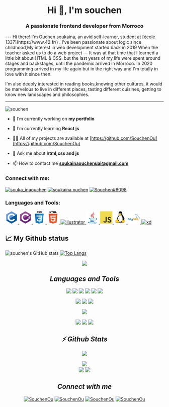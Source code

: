 <h1 align="center">Hi 👋, I'm souchen</h1>
<h3 align="center">A passionate frontend developer from Morroco</h3>
---
Hi there! I'm Ouchen soukaina, an avid self-learner, student at [école 1337](https://www.42.fr/) . I've been passionate about logic since childhood,My interest in web development started back in 2019 When the teacher asked us to do a web project — It was at that time that I learned a little bit about HTML & CSS. but the last years of my life were spent around stages and backstages, until the pandemic arrived in Morroco. In 2020 programming arrived in my life again but in the right way and I'm totally in love with it since then. 

I'm also deeply interested in reading books,knowing other cultures, it would be marvelous to live in different places, tasting different cuisines, getting to know new landscapes and philosophies.

---

<p align="left"> <img src="https://komarev.com/ghpvc/?username=souchen&label=Profile%20views&color=0e75b6&style=flat" alt="souchen" /> </p>

- 🔭 I’m currently working on **my portfolio**

- 🌱 I’m currently learning **React js**

- 👨‍💻 All of my projects are available at [https://github.com/SouchenOu](https://github.com/SouchenOu)

- 💬 Ask me about **html,css and js**

- 📫 How to contact me **soukainaouchenuai@gmail.com**

<h3 align="left">Connect with me:</h3>
<p align="left">
<a href="https://instagram.com/souka_inaouchen" target="blank"><img align="center" src="https://raw.githubusercontent.com/rahuldkjain/github-profile-readme-generator/master/src/images/icons/Social/instagram.svg" alt="souka_inaouchen" height="30" width="40" /></a>
<a href="https://www.youtube.com/c/soukaina ouchen" target="blank"><img align="center" src="https://raw.githubusercontent.com/rahuldkjain/github-profile-readme-generator/master/src/images/icons/Social/youtube.svg" alt="soukaina ouchen" height="30" width="40" /></a>
<a href="https://discord.gg/Souchen#8098" target="blank"><img align="center" src="https://raw.githubusercontent.com/rahuldkjain/github-profile-readme-generator/master/src/images/icons/Social/discord.svg" alt="Souchen#8098" height="30" width="40" /></a>
</p>

<h3 align="left">Languages and Tools:</h3>
<p align="left"> <a href="https://www.cprogramming.com/" target="_blank" rel="noreferrer"> <img src="https://raw.githubusercontent.com/devicons/devicon/master/icons/c/c-original.svg" alt="c" width="40" height="40"/> </a> <a href="https://www.w3schools.com/cs/" target="_blank" rel="noreferrer"> <img src="https://raw.githubusercontent.com/devicons/devicon/master/icons/csharp/csharp-original.svg" alt="csharp" width="40" height="40"/> </a> <a href="https://www.w3schools.com/css/" target="_blank" rel="noreferrer"> <img src="https://raw.githubusercontent.com/devicons/devicon/master/icons/css3/css3-original-wordmark.svg" alt="css3" width="40" height="40"/> </a> <a href="https://www.w3.org/html/" target="_blank" rel="noreferrer"> <img src="https://raw.githubusercontent.com/devicons/devicon/master/icons/html5/html5-original-wordmark.svg" alt="html5" width="40" height="40"/> </a> <a href="https://www.adobe.com/in/products/illustrator.html" target="_blank" rel="noreferrer"> <img src="https://www.vectorlogo.zone/logos/adobe_illustrator/adobe_illustrator-icon.svg" alt="illustrator" width="40" height="40"/> </a> <a href="https://www.java.com" target="_blank" rel="noreferrer"> <img src="https://raw.githubusercontent.com/devicons/devicon/master/icons/java/java-original.svg" alt="java" width="40" height="40"/> </a> <a href="https://developer.mozilla.org/en-US/docs/Web/JavaScript" target="_blank" rel="noreferrer"> <img src="https://raw.githubusercontent.com/devicons/devicon/master/icons/javascript/javascript-original.svg" alt="javascript" width="40" height="40"/> </a> <a href="https://www.linux.org/" target="_blank" rel="noreferrer"> <img src="https://raw.githubusercontent.com/devicons/devicon/master/icons/linux/linux-original.svg" alt="linux" width="40" height="40"/> </a> <a href="https://www.mysql.com/" target="_blank" rel="noreferrer"> <img src="https://raw.githubusercontent.com/devicons/devicon/master/icons/mysql/mysql-original-wordmark.svg" alt="mysql" width="40" height="40"/> </a> <a href="https://www.adobe.com/products/xd.html" target="_blank" rel="noreferrer"> <img src="https://cdn.worldvectorlogo.com/logos/adobe-xd.svg" alt="xd" width="40" height="40"/> </a> </p>

## 📈 My Github status
![souchen's GitHub stats](https://github-readme-stats.vercel.app/api?username=SouchenOu&show_icons=true&theme=radical)
[![Top Langs](https://github-readme-stats.vercel.app/api/top-langs/?username=SouchenOu&layout=compact&theme=radical)](https://github.com/SouchenOu/SouchenOu/blob/main/README.md)


<div style="text-align:center">
  <img  align="center" src="https://readme-typing-svg.herokuapp.com/?lines=Hi,%20My%20name%20Souchen.;Welcome+To%20My%20github%20profile.&font=Fira%20Code&center=true&width=380&height=50" 
       style="max-width: 100%;">
 
<h2 align='center'><i>Languages and Tools</i></h2>

![](https://img.shields.io/badge/code-java-informational?style=flat&logo=java&logoColor=white&color=blueviolet)
![](https://img.shields.io/badge/code-javascript-informational?style=flat&logo=javascript&logoColor=white&color=blueviolet)
![](https://img.shields.io/badge/code-typescript-informational?style=flat&logo=typescript&logoColor=white&color=blueviolet)
![](https://img.shields.io/badge/code-c++-informational?style=flat&logo=cplusplus&logoColor=white&color=blueviolet)
![](https://img.shields.io/badge/code-c-informational?style=flat&logo=C&logoColor=white&color=blueviolet)
![](https://img.shields.io/badge/code-Csharp-informational?style=flat&logo=csharp&logoColor=white&color=blueviolet)

![](https://img.shields.io/badge/tools-docker-informational?style=flat&logo=docker&logoColor=white&color=important)
![](https://img.shields.io/badge/tools-kubernetes-informational?style=flat&logo=kubernetes&logoColor=white&color=important)
![](https://img.shields.io/badge/agile-git-informational?style=flat&logo=git&logoColor=white&color=important)

![](https://img.shields.io/badge/db-relational-informational?style=flat&logo=postgresql&logoColor=white&color=red)

![](https://img.shields.io/badge/os-linux-informational?style=flat&logo=ubuntu&logoColor=white&color=yellowgreen)
![](https://img.shields.io/badge/os-macos-informational?style=flat&logo=macos&logoColor=white&color=yellowgreen)
![](https://img.shields.io/badge/os-windows-informational?style=flat&logo=macos&logoColor=white&color=yellowgreen)


<h2 align='center'><i>⚡ Github Stats</i></h2>

![](https://activity-graph.herokuapp.com/graph?username=souchenOu&theme=react-dark)

<div align='center'>
  <img src="https://github-profile-summary-cards.vercel.app/api/cards/profile-details?username=SouchenOu&theme=dracula" /></br>
    <img height="180em" src="https://github-profile-summary-cards.vercel.app/api/cards/repos-per-language?username=SouchenOu&theme=dracula"/>
  <img height="180em" src="https://github-profile-summary-cards.vercel.app/api/cards/most-commit-language?username=SouchenOu&theme=dracula"/>
</div>

<h2 align='center'><i>Connect with me</i></h2>

<!-- <h3 align="left">:</h3> -->
<p align="center">
<a href="https://twitter.com/SoukainaOuchen" target="blank"><img align="center" src="https://raw.githubusercontent.com/SouchenO/github-profile-readme-generator/master/src/images/icons/Social/twitter.svg" alt="SouchenOu" height="30" width="40" /></a>
<a href="https://www.linkedin.com/in/soukaina-ouchen-a4321422b/" target="blank"><img align="center" src="https://raw.githubusercontent.com/SouchenOu/github-profile-readme-generator/master/src/images/icons/Social/linked-in-alt.svg" alt="SouchenOu" height="30" width="40" /></a>
<a href="https://fb.com/soukainaouchen" target="blank"><img align="center" src="https://raw.githubusercontent.com/SouchenOu/github-profile-readme-generator/master/src/images/icons/Social/facebook.svg" alt="SouchenOu" height="30" width="40" /></a>
<a href="https://instagram.com/souka_inaouchen" target="blank"><img align="center" src="https://raw.githubusercontent.com/SouchenOu/github-profile-readme-generator/master/src/images/icons/Social/instagram.svg" alt="SouchenOu" height="30" width="40" /></a>
</p>
